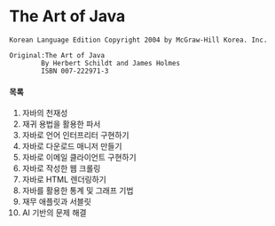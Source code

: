 # The Art of Java
```
Korean Language Edition Copyright 2004 by McGraw-Hill Korea. Inc.

Original:The Art of Java
        By Herbert Schildt and James Holmes
        ISBN 007-222971-3
```

#### 목록
1. 자바의 천재성
2. 재귀 용법을 활용한 파서
3. 자바로 언어 인터프리터 구현하기
4. 자바로 다운로드 매니저 만들기
5. 자바로 이메일 클라이언트 구현하기
6. 자바로 작성한 웹 크롤링
7. 자바로 HTML 렌더링하기
8. 자바를 활용한 통계 및 그래프 기법
9. 재무 애플릿과 서블릿
10. AI 기반의 문제 해결
